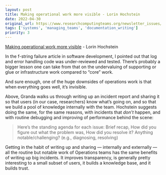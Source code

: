 ```yaml
---
layout: post
title: Making operational work more visible - Lorin Hochstein
date: 2022-04-30
original_url: https://www.researchcomputingteams.org/newsletter_issues/0120
tags: ['systems', 'managing_teams', 'documentation_writing']
priority: 3
---
```


<!-- markdownlint-disable MD033 -->
<!-- markdownlint-disable MD041 -->
<!-- markdownlint-disable MD049 -->

[Making operational work more visible](https://github.com/readme/guides/ops-work-visible) - Lorin Hochstein

In the f-string failure article in software development, I pointed out that log and error handling code was under-reviewed and tested.  There’s probably a bigger lesson one can take from that on the undervaluing of supporting or glue or infrastructure work compared to “core” work.

And sure enough, one of the huge downsides of operations work is that when everything goes well, it’s invisible.

Above, Granda walks us through writing up an incident report and sharing it so that users (in our case, researchers) know what’s going on, and so that we build a pool of knowledge internally with the team.  Hochstein suggests doing the same, for the same reasons, with incidents that *don’t* happen, and with routine debugging and improving of performance behind the scene:

> Here’s the standing agenda for each issue: Brief recap, How did you figure out what the problem was, How did you resolve it? Anything notable/challenging? (e.g., diagnosing, resolving)

Getting in the habit of writing up and sharing — internally and externally — all the routine but notable work of Operations teams has the same benefits of writing up big incidents.  It improves transparency, is generally pretty interesting to a small subset of users, it builds a knowledge base, and it builds trust.
